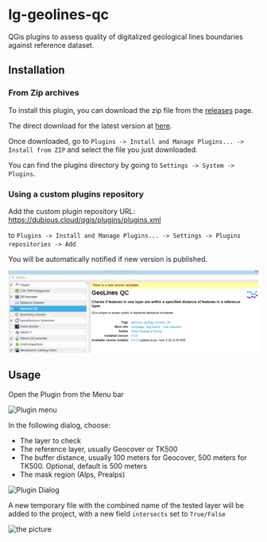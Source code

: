 # lg-geolines-qc
QGis plugins to assess quality of digitalized geological lines boundaries against reference dataset.


## Installation

### From Zip archives

To install this plugin, you can download the zip file from the [releases](https://github.com/swisstopo/lg-geoline-qc/releases) page.

The direct download for the latest version at [here](https://github.com/swisstopo/lg-geoline-qc/releases/latest).

Once downloaded, go to  `Plugins -> Install and Manage Plugins... -> Install from ZIP`  and select the file
you just downloaded.

You can find the plugins directory by going to `Settings -> System -> Plugins`.

### Using a custom plugins repository

Add the custom plugin repository URL:
    https://dubious.cloud/qgis/plugins/plugins.xml

to
    `Plugins -> Install and Manage Plugins... -> Settings -> Plugins repositories -> Add`

You will be automatically notified if new version is published.

![New version notification](assets/New-Version-Notification.png)

## Usage

Open the Plugin from the Menu bar

![Plugin menu](assets/Menu-Plugin.png)

In the following dialog, choose:
* The layer to check
* The reference layer, usually Geocover or TK500
* The buffer distance, usually 100 meters for Geocover, 500 meters for TK500. Optional, default is 500 meters
* The mask region (Alps, Prealps)

![Plugin Dialog](assets/Plugin-Dialog.png)

A new temporary file with the combined name of the tested layer will be added to the project,
with a new field `intersects` set to `True/False`

![the picture](assets/Results.png)
